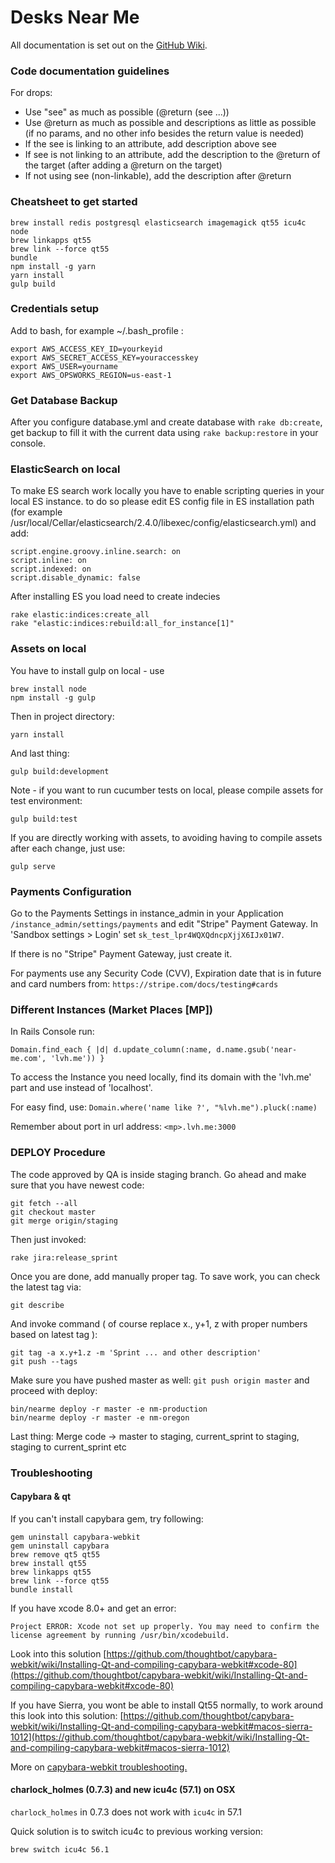 # Desks Near Me

All documentation is set out on the [GitHub Wiki](https://github.com/mdyd-dev/desksnearme/wiki).

### Code documentation guidelines

For drops:

* Use "see" as much as possible (@return (see ...))
* Use @return as much as possible and descriptions as little as possible (if no params, and no other info besides the return value is needed)
* If the see is linking to an attribute, add description above see
* If see is not linking to an attribute, add the description to the @return of the target (after adding a @return on the target)
* If not using see (non-linkable), add the description after @return

### Cheatsheet to get started

```
brew install redis postgresql elasticsearch imagemagick qt55 icu4c node
brew linkapps qt55
brew link --force qt55
bundle
npm install -g yarn
yarn install
gulp build
```

### Credentials setup

Add to bash, for example ~/.bash_profile :

    export AWS_ACCESS_KEY_ID=yourkeyid
    export AWS_SECRET_ACCESS_KEY=youraccesskey
    export AWS_USER=yourname
    export AWS_OPSWORKS_REGION=us-east-1

### Get Database Backup

After you configure database.yml and create database with `rake db:create`, get backup to fill it with the current
data using `rake backup:restore` in your console.

### ElasticSearch on local

To make ES search work locally you have to enable scripting queries in your local ES instance. to do so please edit ES config file in ES installation path (for example /usr/local/Cellar/elasticsearch/2.4.0/libexec/config/elasticsearch.yml) and add:

    script.engine.groovy.inline.search: on
    script.inline: on
    script.indexed: on
    script.disable_dynamic: false

After installing ES you load need to create indecies

    rake elastic:indices:create_all
    rake "elastic:indices:rebuild:all_for_instance[1]"

### Assets on local

You have to install gulp on local - use

    brew install node
    npm install -g gulp

Then in project directory:

    yarn install

And last thing:

    gulp build:development

Note - if you want to run cucumber tests on local, please compile assets for test environment:

    gulp build:test

If you are directly working with assets, to avoiding having to compile assets after each change, just use:

    gulp serve

### Payments Configuration

Go to the Payments Settings in instance_admin in your Application `/instance_admin/settings/payments` and edit
"Stripe" Payment Gateway. In 'Sandbox settings > Login' set `sk_test_lpr4WQXQdncpXjjX6IJx01W7`.

If there is no "Stripe" Payment Gateway, just create it.

For payments use any Security Code (CVV), Expiration date that is in future and card numbers from: `https://stripe.com/docs/testing#cards`

### Different Instances (Market Places [MP])

In Rails Console run:

    Domain.find_each { |d| d.update_column(:name, d.name.gsub('near-me.com', 'lvh.me')) }

To access the Instance you need locally, find its domain with the 'lvh.me' part and use instead of 'localhost'.

For easy find, use: `Domain.where('name like ?', "%lvh.me").pluck(:name)`

Remember about port in url address: `<mp>.lvh.me:3000`

### DEPLOY Procedure

The code approved by QA is inside staging branch. Go ahead and make sure that you have newest code:

    git fetch --all
    git checkout master
    git merge origin/staging

Then just invoked:

    rake jira:release_sprint

Once you are done, add manually proper tag. To save work, you can check the latest tag via:

    git describe

And invoke command ( of course replace x., y+1, z with proper numbers based on latest tag ):

    git tag -a x.y+1.z -m 'Sprint ... and other description'
    git push --tags

Make sure you have pushed master as well: `git push origin master` and proceed with deploy:

    bin/nearme deploy -r master -e nm-production
    bin/nearme deploy -r master -e nm-oregon

Last thing: Merge code -> master to staging, current_sprint to staging, staging to current_sprint etc

### Troubleshooting

#### Capybara & qt
If you can't install capybara gem, try following:
```
gem uninstall capybara-webkit
gem uninstall capybara
brew remove qt5 qt55
brew install qt55
brew linkapps qt55
brew link --force qt55
bundle install
```

If you have xcode 8.0+ and get an error:

    Project ERROR: Xcode not set up properly. You may need to confirm the license agreement by running /usr/bin/xcodebuild.

Look into this solution [https://github.com/thoughtbot/capybara-webkit/wiki/Installing-Qt-and-compiling-capybara-webkit#xcode-80](https://github.com/thoughtbot/capybara-webkit/wiki/Installing-Qt-and-compiling-capybara-webkit#xcode-80)

If you have Sierra, you wont be able to install Qt55 normally, to work around this look into this solution: [https://github.com/thoughtbot/capybara-webkit/wiki/Installing-Qt-and-compiling-capybara-webkit#macos-sierra-1012](https://github.com/thoughtbot/capybara-webkit/wiki/Installing-Qt-and-compiling-capybara-webkit#macos-sierra-1012)

More on [capybara-webkit troubleshooting.](https://github.com/thoughtbot/capybara-webkit/wiki/Installing-Qt-and-compiling-capybara-webkit)

#### charlock_holmes (0.7.3) and new icu4c (57.1) on OSX

`charlock_holmes` in 0.7.3 does not work with `icu4c` in 57.1

Quick solution is to switch icu4c to previous working version:

    brew switch icu4c 56.1
